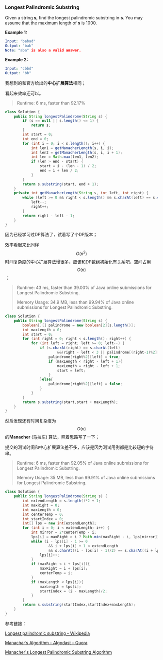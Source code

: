 ### Longest Palindromic Substring

Given a string **s**, find the longest palindromic substring in **s**. You may assume that the maximum length of **s** is 1000.

**Example 1:**

``` yml
Input: "babad"
Output: "bab"
Note: "aba" is also a valid answer.
```

**Example 2:**

```yml
Input: "cbbd"
Output: "bb"
```

我想到的和官方给出的**中心扩展算法**相同；

看起来效率还可以。

> Runtime: 6 ms, faster than 92.17% 

```java
class Solution {
    public String longestPalindrome(String s) {
        if (s == null || s.length() <= 1) {
            return s;
        }
        int start = 0;
        int end = 0;
        for (int i = 0; i < s.length(); i++) {
            int len1 = getManacherLength(s, i, i);
            int len2 = getManacherLength(s, i, i + 1);
            int len = Math.max(len1, len2);
            if (len > end - start) {
                start = i - (len - 1) / 2;
                end = i + len / 2;
            }
        }
        return s.substring(start, end + 1);
    }
    private int getManacherLength(String s, int left, int right) {
        while (left >= 0 && right < s.length() && s.charAt(left) == s.charAt(right)) {
            left--;
            right++;
        }
        return right - left - 1;
    }
}
```

因为已经学习过DP算法了，试着写了个DP版本；

效率看起来比同样$$O(n^2)$$时间复杂度的中心扩展算法慢很多，应该和DP数组初始化有关系吧，空间占用$$O(n)$$；

> Runtime: 43 ms, faster than 39.00% of Java online submissions for Longest Palindromic Substring.
>
> Memory Usage: 34.9 MB, less than 99.94% of Java online submissions for Longest Palindromic Substring.

```java
class Solution {
    public String longestPalindrome(String s) {
        boolean[][] palindrome = new boolean[2][s.length()];
        int maxLength = 0;
        int start = 0;
        for (int right = 0; right < s.length(); right++) {
            for (int left = right; left >= 0; left--) {
                if (s.charAt(right) == s.charAt(left)
                        &&(right - left < 3 || palindrome[(right-1)%2][left+1])){
                    palindrome[right%2][left] = true;
                    if (maxLength < right - left + 1){
                        maxLength = right - left + 1;
                        start = left;
                    }
                }else{
                    palindrome[right%2][left] = false;
                }
            }
        }
        return s.substring(start,start + maxLength);
    }
}
```

然后发现还有时间复杂度为$$O(n)$$的**Manacher** (马拉车) 算法，照着思路写了一下；

提交的测试时间和中心扩展算法差不多，应该是因为测试用例都是比较短的字符串。

> Runtime: 6 ms, faster than 92.05% of Java online submissions for Longest Palindromic Substring.
>
> Memory Usage: 35 MB, less than 99.91% of Java online submissions for Longest Palindromic Substring.

```java
class Solution {
    public String longestPalindrome(String s) {
        int extendLength = s.length()*2 + 1;
        int maxRight = 0;
        int maxLength = 0;
        int centerTemp = 0;
        int startIndex = 0;
        int[] lps = new int[extendLength];
        for (int i = 0; i < extendLength; i++) {
            int mirror = 2*centerTemp - i;
            lps[i] = maxRight > i ? Math.min(maxRight - i, lps[mirror]) : 0;
            while (i - lps[i] - 1 >= 0
                    && i + lps[i] + 1 < extendLength
                    && s.charAt((i - lps[i] - 1)/2) == s.charAt((i + lps[i])/2)){
                lps[i]++;
            }
            if (maxRight < i + lps[i]){
                maxRight = i + lps[i];
                centerTemp = i;
            }
            if (maxLength < lps[i]){
                maxLength = lps[i];
                startIndex = (i - maxLength)/2;
            }
        }
        return s.substring(startIndex,startIndex+maxLength);
    }
}
```

参考链接：

[Longest palindromic substring - Wikipedia](https://en.wikipedia.org/wiki/Longest_palindromic_substring)

[Manachar’s Algorithm - Algodast - Quora](https://algodast.quora.com/Manachar%E2%80%99s-Algorithm)

[Manacher's Longest Palindromic Substring Algorithm](http://manacher-viz.s3-website-us-east-1.amazonaws.com/#/)


